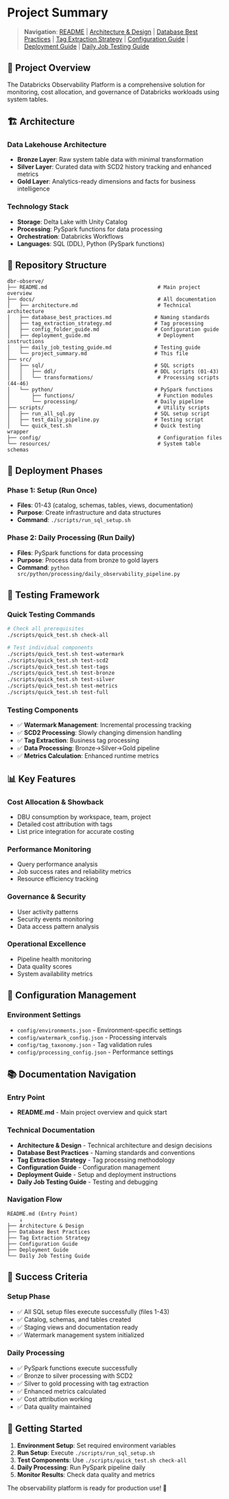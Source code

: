 # Project Summary

> **Navigation**: [README](../README.md) | [Architecture & Design](architecture.md) | [Database Best Practices](database_best_practices.md) | [Tag Extraction Strategy](tag_extraction_strategy.md) | [Configuration Guide](config_folder_guide.md) | [Deployment Guide](deployment_guide.md) | [Daily Job Testing Guide](daily_job_testing_guide.md)

## 🎯 **Project Overview**

The Databricks Observability Platform is a comprehensive solution for monitoring, cost allocation, and governance of Databricks workloads using system tables.

## 🏗️ **Architecture**

### **Data Lakehouse Architecture**
- **Bronze Layer**: Raw system table data with minimal transformation
- **Silver Layer**: Curated data with SCD2 history tracking and enhanced metrics
- **Gold Layer**: Analytics-ready dimensions and facts for business intelligence

### **Technology Stack**
- **Storage**: Delta Lake with Unity Catalog
- **Processing**: PySpark functions for data processing
- **Orchestration**: Databricks Workflows
- **Languages**: SQL (DDL), Python (PySpark functions)

## 📁 **Repository Structure**

```
dbr-observe/
├── README.md                                    # Main project overview
├── docs/                                        # All documentation
│   ├── architecture.md                          # Technical architecture
│   ├── database_best_practices.md              # Naming standards
│   ├── tag_extraction_strategy.md              # Tag processing
│   ├── config_folder_guide.md                  # Configuration guide
│   ├── deployment_guide.md                      # Deployment instructions
│   ├── daily_job_testing_guide.md              # Testing guide
│   └── project_summary.md                      # This file
├── src/
│   ├── sql/                                    # SQL scripts
│   │   ├── ddl/                                # DDL scripts (01-43)
│   │   └── transformations/                     # Processing scripts (44-46)
│   └── python/                                 # PySpark functions
│       ├── functions/                           # Function modules
│       └── processing/                         # Daily pipeline
├── scripts/                                     # Utility scripts
│   ├── run_all_sql.py                          # SQL setup script
│   ├── test_daily_pipeline.py                  # Testing script
│   └── quick_test.sh                           # Quick testing wrapper
├── config/                                      # Configuration files
└── resources/                                   # System table schemas
```

## 🚀 **Deployment Phases**

### **Phase 1: Setup (Run Once)**
- **Files**: 01-43 (catalog, schemas, tables, views, documentation)
- **Purpose**: Create infrastructure and data structures
- **Command**: `./scripts/run_sql_setup.sh`

### **Phase 2: Daily Processing (Run Daily)**
- **Files**: PySpark functions for data processing
- **Purpose**: Process data from bronze to gold layers
- **Command**: `python src/python/processing/daily_observability_pipeline.py`

## 🧪 **Testing Framework**

### **Quick Testing Commands**
```bash
# Check all prerequisites
./scripts/quick_test.sh check-all

# Test individual components
./scripts/quick_test.sh test-watermark
./scripts/quick_test.sh test-scd2
./scripts/quick_test.sh test-tags
./scripts/quick_test.sh test-bronze
./scripts/quick_test.sh test-silver
./scripts/quick_test.sh test-metrics
./scripts/quick_test.sh test-full
```

### **Testing Components**
- ✅ **Watermark Management**: Incremental processing tracking
- ✅ **SCD2 Processing**: Slowly changing dimension handling
- ✅ **Tag Extraction**: Business tag processing
- ✅ **Data Processing**: Bronze→Silver→Gold pipeline
- ✅ **Metrics Calculation**: Enhanced runtime metrics

## 📊 **Key Features**

### **Cost Allocation & Showback**
- DBU consumption by workspace, team, project
- Detailed cost attribution with tags
- List price integration for accurate costing

### **Performance Monitoring**
- Query performance analysis
- Job success rates and reliability metrics
- Resource efficiency tracking

### **Governance & Security**
- User activity patterns
- Security events monitoring
- Data access pattern analysis

### **Operational Excellence**
- Pipeline health monitoring
- Data quality scores
- System availability metrics

## 🔧 **Configuration Management**

### **Environment Settings**
- `config/environments.json` - Environment-specific settings
- `config/watermark_config.json` - Processing intervals
- `config/tag_taxonomy.json` - Tag validation rules
- `config/processing_config.json` - Performance settings

## 📚 **Documentation Navigation**

### **Entry Point**
- **README.md** - Main project overview and quick start

### **Technical Documentation**
- **Architecture & Design** - Technical architecture and design decisions
- **Database Best Practices** - Naming standards and conventions
- **Tag Extraction Strategy** - Tag processing methodology
- **Configuration Guide** - Configuration management
- **Deployment Guide** - Setup and deployment instructions
- **Daily Job Testing Guide** - Testing and debugging

### **Navigation Flow**
```
README.md (Entry Point)
    ↓
├── Architecture & Design
├── Database Best Practices
├── Tag Extraction Strategy
├── Configuration Guide
├── Deployment Guide
└── Daily Job Testing Guide
```

## 🎯 **Success Criteria**

### **Setup Phase**
- ✅ All SQL setup files execute successfully (files 1-43)
- ✅ Catalog, schemas, and tables created
- ✅ Staging views and documentation ready
- ✅ Watermark management system initialized

### **Daily Processing**
- ✅ PySpark functions execute successfully
- ✅ Bronze to silver processing with SCD2
- ✅ Silver to gold processing with tag extraction
- ✅ Enhanced metrics calculated
- ✅ Cost attribution working
- ✅ Data quality maintained

## 🚀 **Getting Started**

1. **Environment Setup**: Set required environment variables
2. **Run Setup**: Execute `./scripts/run_sql_setup.sh`
3. **Test Components**: Use `./scripts/quick_test.sh check-all`
4. **Daily Processing**: Run PySpark pipeline daily
5. **Monitor Results**: Check data quality and metrics

The observability platform is ready for production use! 🎉
